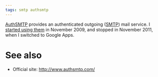 ```yaml
---
tags: smtp authsmtp
---
```


[AuthSMTP](/wiki/AuthSMTP) provides an authenticated outgoing ([SMTP](/wiki/SMTP)) mail service. I [started using them](/blog/outgoing-mail-changes) in November 2009, and stopped in November 2011, when I switched to Google Apps.

# See also

-   Official site: <http://www.authsmtp.com/>

